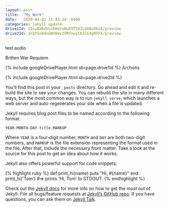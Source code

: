 ```yaml
---
layout: post
title:  "My Work"
date:   2020-04-01 11:43:24 -0400
categories: jekyll update
drive1Id: 13syBX6dVuskWatuMuEOT28ZLb8QsRbs8/preview
drive2Id: 1HIP5o0dnGWVWexZVRTnwyCK3lE4gR5FX/preview
---
```


test audio

Britten War Requiem

{% include googleDrivePlayer.html id=page.drive1Id %}
Archons

{% include googleDrivePlayer.html id=page.drive2Id %}

You’ll find this post in your `_posts` directory. Go ahead and edit it and re-build the site to see your changes. You can rebuild the site in many different ways, but the most common way is to run `jekyll serve`, which launches a web server and auto-regenerates your site when a file is updated.

Jekyll requires blog post files to be named according to the following format:

`YEAR-MONTH-DAY-title.MARKUP`

Where `YEAR` is a four-digit number, `MONTH` and `DAY` are both two-digit numbers, and `MARKUP` is the file extension representing the format used in the file. After that, include the necessary front matter. Take a look at the source for this post to get an idea about how it works.

Jekyll also offers powerful support for code snippets:

{% highlight ruby %}
def print_hi(name)
  puts "Hi, #{name}"
end
print_hi('Tom')
#=> prints 'Hi, Tom' to STDOUT.
{% endhighlight %}

Check out the [Jekyll docs][jekyll-docs] for more info on how to get the most out of Jekyll. File all bugs/feature requests at [Jekyll’s GitHub repo][jekyll-gh]. If you have questions, you can ask them on [Jekyll Talk][jekyll-talk].

[jekyll-docs]: https://jekyllrb.com/docs/home
[jekyll-gh]:   https://github.com/jekyll/jekyll
[jekyll-talk]: https://talk.jekyllrb.com/
